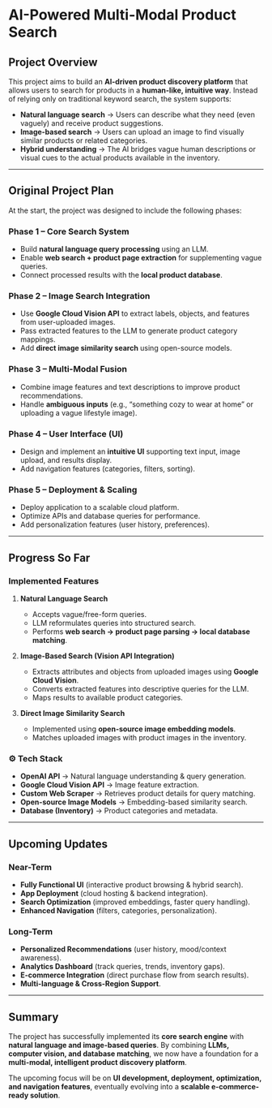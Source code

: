 #  AI-Powered Multi-Modal Product Search  

##  Project Overview  
This project aims to build an **AI-driven product discovery platform** that allows users to search for products in a **human-like, intuitive way**. Instead of relying only on traditional keyword search, the system supports:  

- **Natural language search** → Users can describe what they need (even vaguely) and receive product suggestions.  
- **Image-based search** → Users can upload an image to find visually similar products or related categories.  
- **Hybrid understanding** → The AI bridges vague human descriptions or visual cues to the actual products available in the inventory.  

---

##  Original Project Plan  

At the start, the project was designed to include the following phases:  

### **Phase 1 – Core Search System**  
- Build **natural language query processing** using an LLM.  
- Enable **web search + product page extraction** for supplementing vague queries.  
- Connect processed results with the **local product database**.  

### **Phase 2 – Image Search Integration**  
- Use **Google Cloud Vision API** to extract labels, objects, and features from user-uploaded images.  
- Pass extracted features to the LLM to generate product category mappings.  
- Add **direct image similarity search** using open-source models.  

### **Phase 3 – Multi-Modal Fusion**  
- Combine image features and text descriptions to improve product recommendations.  
- Handle **ambiguous inputs** (e.g., “something cozy to wear at home” or uploading a vague lifestyle image).  

### **Phase 4 – User Interface (UI)**  
- Design and implement an **intuitive UI** supporting text input, image upload, and results display.  
- Add navigation features (categories, filters, sorting).  

### **Phase 5 – Deployment & Scaling**  
- Deploy application to a scalable cloud platform.  
- Optimize APIs and database queries for performance.  
- Add personalization features (user history, preferences).  

---

##  Progress So Far  

###  Implemented Features  
1. **Natural Language Search**  
   - Accepts vague/free-form queries.  
   - LLM reformulates queries into structured search.  
   - Performs **web search → product page parsing → local database matching**.  

2. **Image-Based Search (Vision API Integration)**  
   - Extracts attributes and objects from uploaded images using **Google Cloud Vision**.  
   - Converts extracted features into descriptive queries for the LLM.  
   - Maps results to available product categories.  

3. **Direct Image Similarity Search**  
   - Implemented using **open-source image embedding models**.  
   - Matches uploaded images with product images in the inventory.  

### ⚙️ Tech Stack  
- **OpenAI API** → Natural language understanding & query generation.  
- **Google Cloud Vision API** → Image feature extraction.  
- **Custom Web Scraper** → Retrieves product details for query matching.  
- **Open-source Image Models** → Embedding-based similarity search.  
- **Database (Inventory)** → Product categories and metadata.  

---

##  Upcoming Updates  

### **Near-Term**  
-  **Fully Functional UI** (interactive product browsing & hybrid search).  
-  **App Deployment** (cloud hosting & backend integration).  
-  **Search Optimization** (improved embeddings, faster query handling).  
-  **Enhanced Navigation** (filters, categories, personalization).  

### **Long-Term**  
-  **Personalized Recommendations** (user history, mood/context awareness).  
-  **Analytics Dashboard** (track queries, trends, inventory gaps).  
-  **E-commerce Integration** (direct purchase flow from search results).  
-  **Multi-language & Cross-Region Support**.  

---

##  Summary  

The project has successfully implemented its **core search engine** with **natural language and image-based queries**. By combining **LLMs, computer vision, and database matching**, we now have a foundation for a **multi-modal, intelligent product discovery platform**.  

The upcoming focus will be on **UI development, deployment, optimization, and navigation features**, eventually evolving into a **scalable e-commerce-ready solution**.  
